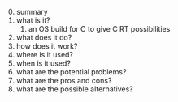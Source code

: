 0. summary
1. what is it?
	1. an OS build for C to give C RT possibilities
2. what does it do? 
3. how does it work? 
4. where is it used?
5. when is it used?
6. what are the potential problems? 
7. what are the pros and cons?
8. what are the possible alternatives?